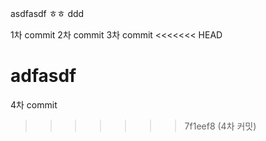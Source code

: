 asdfasdf
ㅎㅎ
ddd

1차 commit
2차 commit
3차 commit
<<<<<<< HEAD

adfasdf
=======
4차 commit
>>>>>>> 7f1eef8 (4차 커밋)
